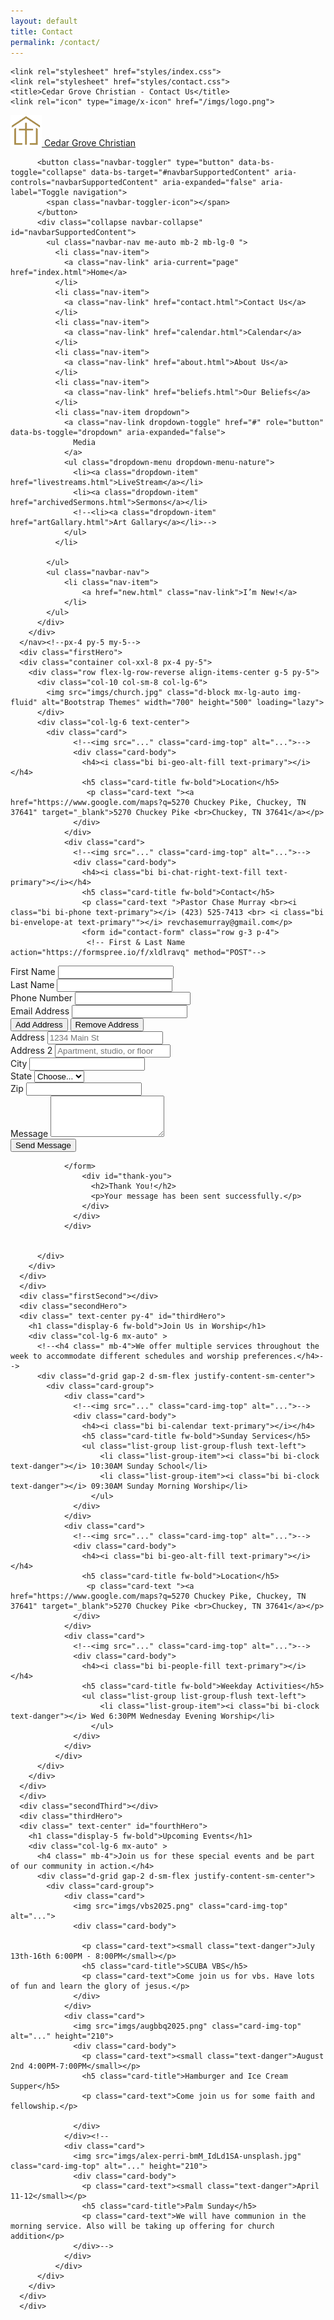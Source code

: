 ```yaml
---
layout: default
title: Contact
permalink: /contact/
---
```


<!DOCTYPE html>
<html lang="en">
<head>
    <meta charset="UTF-8">
    <meta name="viewport" content="width=device-width, initial-scale=1.0">
    <link href="https://cdn.jsdelivr.net/npm/bootstrap@5.3.3/dist/css/bootstrap.min.css" rel="stylesheet" integrity="sha384-QWTKZyjpPEjISv5WaRU9OFeRpok6YctnYmDr5pNlyT2bRjXh0JMhjY6hW+ALEwIH" crossorigin="anonymous">
    <link rel="stylesheet" href="style.css">
    <script src="https://cdn.jsdelivr.net/npm/bootstrap@5.3.3/dist/js/bootstrap.bundle.min.js" integrity="sha384-YvpcrYf0tY3lHB60NNkmXc5s9fDVZLESaAA55NDzOxhy9GkcIdslK1eN7N6jIeHz" crossorigin="anonymous"></script>
    <link rel="stylesheet" href="https://cdn.jsdelivr.net/npm/bootstrap-icons@1.11.3/font/bootstrap-icons.min.css">   
    <link rel="preconnect" href="https://fonts.googleapis.com">
    <link rel="preconnect" href="https://fonts.gstatic.com" crossorigin>
    <link rel="stylesheet" href="https://fonts.googleapis.com/css2?family=Playfair+Display:wght@400;500;600;700&family=Inter:wght@300;400;500;600;700&display=swap">

    <link rel="stylesheet" href="styles/index.css">
    <link rel="stylesheet" href="styles/contact.css">
    <title>Cedar Grove Christian - Contact Us</title>
    <link rel="icon" type="image/x-icon" href="/imgs/logo.png">
   

</head>
<body>
    <!--Home Contact Dropdown Search-->
       <nav class="navbar navbar-expand-lg ">
        <div class="container-fluid">
            <a class="navbar-brand navbar-brand-nature" href="index.html">
                <img src="/imgs/logo.png" alt="Logo" width="50" height="50" class="d-inline-block align-text-center">
                Cedar Grove Christian
              </a>
          
          <button class="navbar-toggler" type="button" data-bs-toggle="collapse" data-bs-target="#navbarSupportedContent" aria-controls="navbarSupportedContent" aria-expanded="false" aria-label="Toggle navigation">
            <span class="navbar-toggler-icon"></span>
          </button>
          <div class="collapse navbar-collapse" id="navbarSupportedContent">
            <ul class="navbar-nav me-auto mb-2 mb-lg-0 ">
              <li class="nav-item">
                <a class="nav-link" aria-current="page" href="index.html">Home</a>
              </li>
              <li class="nav-item">
                <a class="nav-link" href="contact.html">Contact Us</a>
              </li>
              <li class="nav-item">
                <a class="nav-link" href="calendar.html">Calendar</a>
              </li>
              <li class="nav-item">
                <a class="nav-link" href="about.html">About Us</a>
              </li>
              <li class="nav-item">
                <a class="nav-link" href="beliefs.html">Our Beliefs</a>
              </li>
              <li class="nav-item dropdown">
                <a class="nav-link dropdown-toggle" href="#" role="button" data-bs-toggle="dropdown" aria-expanded="false">
                  Media
                </a>
                <ul class="dropdown-menu dropdown-menu-nature">
                  <li><a class="dropdown-item" href="livestreams.html">LiveStream</a></li>
                  <li><a class="dropdown-item" href="archivedSermons.html">Sermons</a></li>
                  <!--<li><a class="dropdown-item" href="artGallary.html">Art Gallary</a></li>-->
                </ul>
              </li>

            </ul>
            <ul class="navbar-nav">
                <li class="nav-item">
                    <a href="new.html" class="nav-link">I’m New!</a>
                </li>
            </ul>
          </div>
        </div>
      </nav><!--px-4 py-5 my-5-->
      <div class="firstHero">
      <div class="container col-xxl-8 px-4 py-5">
        <div class="row flex-lg-row-reverse align-items-center g-5 py-5">
          <div class="col-10 col-sm-8 col-lg-6">
            <img src="imgs/church.jpg" class="d-block mx-lg-auto img-fluid" alt="Bootstrap Themes" width="700" height="500" loading="lazy">
          </div>
          <div class="col-lg-6 text-center">
            <div class="card">
                  <!--<img src="..." class="card-img-top" alt="...">-->
                  <div class="card-body">
                    <h4><i class="bi bi-geo-alt-fill text-primary"></i></h4>
                    <h5 class="card-title fw-bold">Location</h5>
                     <p class="card-text "><a href="https://www.google.com/maps?q=5270 Chuckey Pike, Chuckey, TN 37641" target="_blank">5270 Chuckey Pike <br>Chuckey, TN 37641</a></p>
                  </div>
                </div>
                <div class="card">
                  <!--<img src="..." class="card-img-top" alt="...">-->
                  <div class="card-body">
                    <h4><i class="bi bi-chat-right-text-fill text-primary"></i></h4>
                    <h5 class="card-title fw-bold">Contact</h5>
                    <p class="card-text ">Pastor Chase Murray <br><i class="bi bi-phone text-primary"></i> (423) 525-7413 <br> <i class="bi bi-envelope-at text-primary""></i> revchasemurray@gmail.com</p>
                    <form id="contact-form" class="row g-3 p-4">
                     <!-- First & Last Name action="https://formspree.io/f/xldlravq" method="POST"-->
  <div class="col-md-6">
    <label for="firstName" class="form-label">First Name</label>
    <input type="text" class="form-control" id="firstName" name="first_name" required>
  </div>
  <div class="col-md-6">
    <label for="lastName" class="form-label">Last Name</label>
    <input type="text" class="form-control" id="lastName" name="last_name" required>
  </div>



  <!-- Phone & Email -->
  <div class="col-md-6">
    <label for="phone" class="form-label">Phone Number</label>
    <input type="tel" class="form-control" id="phone" name="phone" pattern="[0-9\-+\s()]*">
  </div>
  <div class="col-md-6">
    <label for="email" class="form-label">Email Address</label>
    <input type="email" class="form-control" id="email" name="email" required>
  </div>
  <!-- Button to toggle address fields -->
  <div class="col-12 text-start">
    <button
      class="btn btn-sm btn-outline-nature-reverse"
      type="button"
      data-bs-toggle="collapse"
      data-bs-target="#addressFields"
      aria-expanded="false"
      aria-controls="addressFields"
      onclick ="hideAddBtn()"
      id="addAddressBtn"
    >
      Add Address
    </button>
    <button
      class="btn btn-sm btn-outline-danger hide"
      type="button"
      data-bs-toggle="collapse"
      data-bs-target="#addressFields"
      aria-expanded="false"
      aria-controls="addressFields"
      onclick ="hideRemoveBtn()"
      id="removeAddressBtn"
    >
      Remove Address
    </button>
  </div>

  <!-- Collapsible address fields -->
  <div class="collapse col-12" id="addressFields">
    <div class="row g-3 mt-2">
      <div class="col-12">
        <label for="inputAddress" class="form-label">Address</label>
        <input type="text" class="form-control" id="inputAddress" name="address_line1" placeholder="1234 Main St">
      </div>
      <div class="col-12">
        <label for="inputAddress2" class="form-label">Address 2</label>
        <input type="text" class="form-control" id="inputAddress2" name="address_line2" placeholder="Apartment, studio, or floor">
      </div>
      <div class="col-md-6">
        <label for="inputCity" class="form-label">City</label>
        <input type="text" class="form-control" id="inputCity" name="city">
      </div>
      <div class="col-md-4">
        <label for="inputState" class="form-label">State</label>
        <select id="inputState" class="form-select" name="state">
          <option selected>Choose...</option>
          <option value="AL">AL</option>
<option value="AK">AK</option>
<option value="AZ">AZ</option>
<option value="AR">AR</option>
<option value="AS">AS</option>
<option value="CA">CA</option>
<option value="CO">CO</option>
<option value="CT">CT</option>
<option value="DE">DE</option>
<option value="DC">DC</option>
<option value="FL">FL</option>
<option value="GA">GA</option>
<option value="GU">GU</option>
<option value="HI">HI</option>
<option value="ID">ID</option>
<option value="IL">IL</option>
<option value="IN">IN</option>
<option value="IA">IA</option>
<option value="KS">KS</option>
<option value="KY">KY</option>
<option value="LA">LA</option>
<option value="ME">ME</option>
<option value="MD">MD</option>
<option value="MA">MA</option>
<option value="MI">MI</option>
<option value="MN">MN</option>
<option value="MS">MS</option>
<option value="MO">MO</option>
<option value="MT">MT</option>
<option value="NE">NE</option>
<option value="NV">NV</option>
<option value="NH">NH</option>
<option value="NJ">NJ</option>
<option value="NM">NM</option>
<option value="NY">NY</option>
<option value="NC">NC</option>
<option value="ND">ND</option>
<option value="MP">MP</option>
<option value="OH">OH</option>
<option value="OK">OK</option>
<option value="OR">OR</option>
<option value="PA">PA</option>
<option value="PR">PR</option>
<option value="RI">RI</option>
<option value="SC">SC</option>
<option value="SD">SD</option>
<option value="TN">TN</option>
<option value="TX">TX</option>
<option value="TT">TT</option>
<option value="UT">UT</option>
<option value="VT">VT</option>
<option value="VA">VA</option>
<option value="VI">VI</option>
<option value="WA">WA</option>
<option value="WV">WV</option>
<option value="WI">WI</option>
<option value="WY">WY</option>
        </select>
      </div>
      <div class="col-md-2">
        <label for="inputZip" class="form-label">Zip</label>
        <input type="text" class="form-control" id="inputZip" name="zip">
      </div>
    </div>
  </div>
  <!-- Message -->
  <div class="col-12">
    <label for="message" class="form-label">Message</label>
    <textarea class="form-control" id="message" name="message" rows="4" required></textarea>
  </div>

  <!-- Submit -->
  <div class="col-12">
    <button type="submit" class="btn btn-outline-nature">Send Message</button>
  </div>

                </form>
                    <div id="thank-you">
                      <h2>Thank You!</h2>
                      <p>Your message has been sent successfully.</p>
                    </div>
                  </div>
                </div>

                
          </div>
        </div>
      </div>
      </div>
      <div class="firstSecond"></div>
      <div class="secondHero">
      <div class=" text-center py-4" id="thirdHero">
        <h1 class="display-6 fw-bold">Join Us in Worship</h1>
        <div class="col-lg-6 mx-auto" >
          <!--<h4 class=" mb-4">We offer multiple services throughout the week to accommodate different schedules and worship preferences.</h4>-->
          <div class="d-grid gap-2 d-sm-flex justify-content-sm-center">
            <div class="card-group">
                <div class="card">
                  <!--<img src="..." class="card-img-top" alt="...">-->
                  <div class="card-body">
                    <h4><i class="bi bi-calendar text-primary"></i></h4>
                    <h5 class="card-title fw-bold">Sunday Services</h5>
                    <ul class="list-group list-group-flush text-left">
                        <li class="list-group-item"><i class="bi bi-clock text-danger"></i> 10:30AM Sunday School</li>
                        <li class="list-group-item"><i class="bi bi-clock text-danger"></i> 09:30AM Sunday Morning Worship</li>
                      </ul>
                  </div>
                </div>
                <div class="card">
                  <!--<img src="..." class="card-img-top" alt="...">-->
                  <div class="card-body">
                    <h4><i class="bi bi-geo-alt-fill text-primary"></i></h4>
                    <h5 class="card-title fw-bold">Location</h5>
                     <p class="card-text "><a href="https://www.google.com/maps?q=5270 Chuckey Pike, Chuckey, TN 37641" target="_blank">5270 Chuckey Pike <br>Chuckey, TN 37641</a></p>
                  </div>
                </div>
                <div class="card">
                  <!--<img src="..." class="card-img-top" alt="...">-->
                  <div class="card-body">
                    <h4><i class="bi bi-people-fill text-primary"></i></h4>
                    <h5 class="card-title fw-bold">Weekday Activities</h5>
                    <ul class="list-group list-group-flush text-left">
                        <li class="list-group-item"><i class="bi bi-clock text-danger"></i> Wed 6:30PM Wednesday Evening Worship</li>
                      </ul>
                  </div>
                </div>
              </div>
          </div>
        </div>
      </div>
      </div>
      <div class="secondThird"></div>
      <div class="thirdHero">
      <div class=" text-center" id="fourthHero">
        <h1 class="display-5 fw-bold">Upcoming Events</h1>
        <div class="col-lg-6 mx-auto" >
          <h4 class=" mb-4">Join us for these special events and be part of our community in action.</h4>
          <div class="d-grid gap-2 d-sm-flex justify-content-sm-center">
            <div class="card-group">
                <div class="card">
                  <img src="imgs/vbs2025.png" class="card-img-top" alt="...">
                  <div class="card-body">
                    
                    <p class="card-text"><small class="text-danger">July 13th-16th 6:00PM - 8:00PM</small></p>
                    <h5 class="card-title">SCUBA VBS</h5>
                    <p class="card-text">Come join us for vbs. Have lots of fun and learn the glory of jesus.</p>
                  </div>
                </div>
                <div class="card">
                  <img src="imgs/augbbq2025.png" class="card-img-top" alt="..." height="210">
                  <div class="card-body">
                    <p class="card-text"><small class="text-danger">August 2nd 4:00PM-7:00PM</small></p>
                    <h5 class="card-title">Hamburger and Ice Cream Supper</h5>
                    <p class="card-text">Come join us for some faith and fellowship.</p>

                  </div>
                </div><!--
                <div class="card">
                  <img src="imgs/alex-perri-bmM_IdLd1SA-unsplash.jpg" class="card-img-top" alt="..." height="210">
                  <div class="card-body">
                    <p class="card-text"><small class="text-danger">April 11-12</small></p>
                    <h5 class="card-title">Palm Sunday</h5>
                    <p class="card-text">We will have communion in the morning service. Also will be taking up offering for church addition</p>
                  </div>-->
                </div>
              </div>
          </div>
        </div>
      </div>
      </div>
</body>
 <script src="contact.js"></script>
<script></script>
</html>